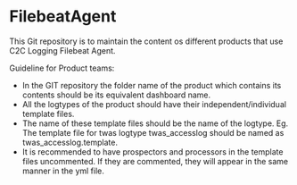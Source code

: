 # FilebeatAgent
This Git repository is to maintain the content os different products that use C2C Logging Filebeat Agent.

Guideline for Product teams:
- In the GIT repository the folder name of the product which contains its contents should be its equivalent dashboard name.
- All the logtypes of the product should have their independent/individual template files.
- The name of these template files should be the name of the logtype.
  Eg. The template file for twas logtype twas_accesslog should be named as twas_accesslog.template.
- It is recommended to have prospectors and processors in the template files uncommented. If they are commented, they will  appear in the same manner in the yml file.
